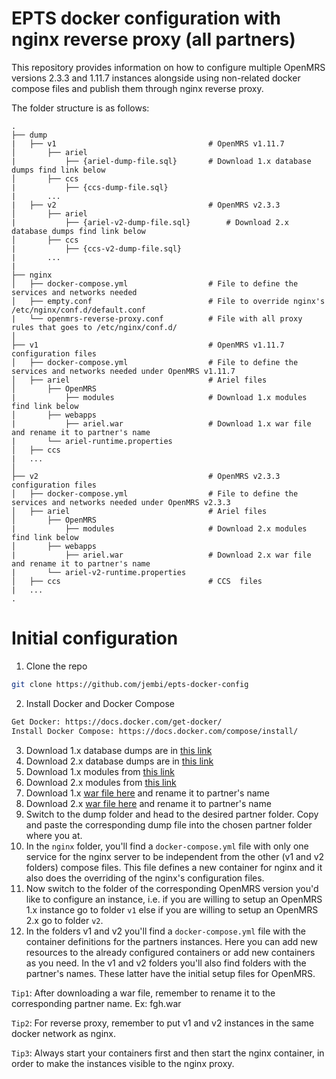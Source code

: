 # EPTS docker configuration with nginx reverse proxy (all partners)

This repository provides information on how to configure multiple OpenMRS versions 2.3.3 and 1.11.7 instances alongside using non-related docker compose files and publish them through nginx reverse proxy.

The folder structure is as follows:
```
.
├── dump
|   ├── v1                              	# OpenMRS v1.11.7
│       ├── ariel
|           ├── {ariel-dump-file.sql}    	# Download 1.x database dumps find link below
│       ├── ccs
|           ├── {ccs-dump-file.sql}
|       ...
|   ├── v2                             		# OpenMRS v2.3.3
│       ├── ariel
|           ├── {ariel-v2-dump-file.sql}        # Download 2.x database dumps find link below
│       ├── ccs
|           ├── {ccs-v2-dump-file.sql}
|       ...
|
├── nginx
│   ├── docker-compose.yml              	# File to define the services and networks needed
│   ├── empty.conf                      	# File to override nginx's /etc/nginx/conf.d/default.conf
|   └── openmrs-reverse-proxy.conf      	# File with all proxy rules that goes to /etc/nginx/conf.d/
│
├── v1                                  	# OpenMRS v1.11.7 configuration files
│   ├── docker-compose.yml              	# File to define the services and networks needed under OpenMRS v1.11.7
│   ├── ariel                           	# Ariel files
│       ├── OpenMRS
|           ├── modules                 	# Download 1.x modules find link below
│       ├── webapps
|           ├── ariel.war               	# Download 1.x war file and rename it to partner's name
|       └── ariel-runtime.properties
│   ├── ccs
|   ...
│
├── v2                                  	# OpenMRS v2.3.3 configuration files
│   ├── docker-compose.yml              	# File to define the services and networks needed under OpenMRS v2.3.3
│   ├── ariel                           	# Ariel files
│       ├── OpenMRS
|           ├── modules                 	# Download 2.x modules find link below
│       ├── webapps
|           ├── ariel.war               	# Download 2.x war file and rename it to partner's name
|       └── ariel-v2-runtime.properties
│   ├── ccs                             	# CCS  files
|   ...
.
```
# Initial configuration

1. Clone the repo

```sh
git clone https://github.com/jembi/epts-docker-config
```

2. Install Docker and Docker Compose

```sh
Get Docker: https://docs.docker.com/get-docker/
Install Docker Compose: https://docs.docker.com/compose/install/
```
3. Download 1.x database dumps are in [this link](https://drive.google.com/drive/folders/1FnYHrrx0RC7pSyiH4bL1Idyq8xUqX3cC)
4. Download 2.x database dumps are in [this link](https://drive.google.com/drive/folders/1NcEwWuK1L3-sGitbrRpUe7W1sN_isASl)
5. Download 1.x modules from [this link](https://drive.google.com/drive/folders/1PgDwI6URrWeKfT0Sv7cd3JUaIF1nck0y)
6. Download 2.x modules from [this link](https://drive.google.com/drive/folders/1-lK_cA3NiXZIkkwg6OWmXKobyfISlEeH)
7. Download 1.x [war file here](https://drive.google.com/drive/folders/1yFkg5Q5pU116fK7GUkPUU5WblJkrMqjK/) and rename it to partner's name
8. Download 2.x [war file here](https://drive.google.com/drive/folders/1Q0gN17FcohcgQMPc5sORdNuKwEdhZg3S/) and rename it to partner's name
9. Switch to the dump folder and head to the desired partner folder. Copy and paste the corresponding dump file into the chosen partner folder where you at.
10. In the `nginx` folder, you'll find a `docker-compose.yml` file with only one service for the nginx server to be independent from the other (v1 and v2 folders) compose files. This file defines a new container for nginx and it also does the overriding of the nginx's configuration files.
11. Now switch to the folder of the corresponding OpenMRS version you'd like to configure an instance, i.e. if you are willing to setup an OpenMRS 1.x instance go to folder `v1` else if you are willing to setup an OpenMRS 2.x go to folder `v2`.
12. In the folders v1 and v2 you'll find a `docker-compose.yml` file with the container definitions for the partners instances. Here you can add new resources to the already configured containers or add new containers as you need.
   In the v1 and v2 folders you'll also find folders with the partner's names. These latter have the initial setup files for OpenMRS.

`Tip1`: After downloading a war file, remember to rename it to the corresponding partner name. Ex: fgh.war

`Tip2`: For reverse proxy, remember to put v1 and v2 instances in the same docker network as nginx.

`Tip3`: Always start your containers first and then start the nginx container, in order to make the instances visible to the nginx proxy.
